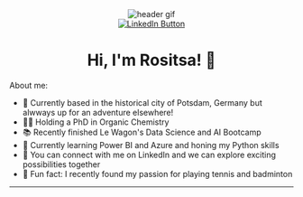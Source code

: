 <div id="header" align="center">
  <img src="https://media.giphy.com/media/lbcLMX9B6sTsGjUmS3/giphy.gif?cid=ecf05e47ovknu0djb70ebzjvpub1wthajjy3ts6ii8s0v9ni&ep=v1_gifs_related&rid=giphy.gif&ct=g" alt="header gif"/>
  <div id="badges" align="center">
    <a href="https://www.linkedin.com/in/rositsast/">
      <img src="https://img.shields.io/badge/LinkedIn-0077B5?style=for-the-badge&logo=linkedin&logoColor=white" alt="LinkedIn Button"/>
    </a>
  </div>
  <h1> Hi, I'm Rositsa! 👋 </h1>
</div>


About me:
- 🏰 Currently based in the historical city of Potsdam, Germany but alwways up for an adventure elsewhere!
- 👩‍🎓 Holding a PhD in Organic Chemistry
- 📚 Recently finished Le Wagon's Data Science and AI Bootcamp
- 🌱 Currently learning Power BI and Azure and honing my Python skills
- 👥 You can connect with me on LinkedIn and we can explore exciting possibilities together
- 🎾 Fun fact: I recently found my passion for playing tennis and badminton

---
